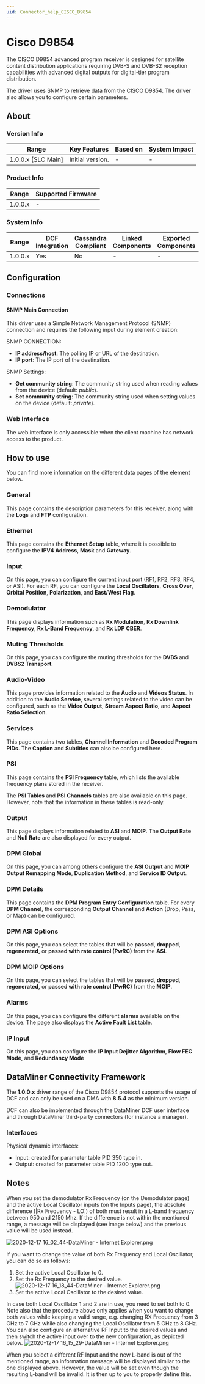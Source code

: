 ```yaml
---
uid: Connector_help_CISCO_D9854
---
```


# Cisco D9854

The CISCO D9854 advanced program receiver is designed for satellite content distribution applications requiring DVB-S and DVB-S2 reception capabilities with advanced digital outputs for digital-tier program distribution.

The driver uses SNMP to retrieve data from the CISCO D9854. The driver also allows you to configure certain parameters.

## About

### Version Info

| **Range**            | **Key Features** | **Based on** | **System Impact** |
|----------------------|------------------|--------------|-------------------|
| 1.0.0.x \[SLC Main\] | Initial version. | \-           | \-                |

### Product Info

| **Range** | **Supported Firmware** |
|-----------|------------------------|
| 1.0.0.x   | \-                     |

### System Info

| **Range** | **DCF Integration** | **Cassandra Compliant** | **Linked Components** | **Exported Components** |
|-----------|---------------------|-------------------------|-----------------------|-------------------------|
| 1.0.0.x   | Yes                 | No                      | \-                    | \-                      |

## Configuration

### Connections

#### SNMP Main Connection

This driver uses a Simple Network Management Protocol (SNMP) connection and requires the following input during element creation:

SNMP CONNECTION:

- **IP address/host**: The polling IP or URL of the destination.
- **IP port**: The IP port of the destination.

SNMP Settings:

- **Get community string**: The community string used when reading values from the device (default: *public*).
- **Set community string**: The community string used when setting values on the device (default: *private*).

### Web Interface

The web interface is only accessible when the client machine has network access to the product.

## How to use

You can find more information on the different data pages of the element below.

### General

This page contains the description parameters for this receiver, along with the **Logs** and **FTP** configuration.

### Ethernet

This page contains the **Ethernet Setup** table, where it is possible to configure the **IPV4 Address**, **Mask** and **Gateway**.

### Input

On this page, you can configure the current input port (RF1, RF2, RF3, RF4, or ASI). For each RF, you can configure the **Local Oscillators**, **Cross Over**, **Orbital Position**, **Polarization**, and **East/West Flag**.

### Demodulator

This page displays information such as **Rx Modulation**, **Rx Downlink Frequency**, **Rx L-Band Frequency**, and **Rx LDP CBER**.

### Muting Thresholds

On this page, you can configure the muting thresholds for the **DVBS** and **DVBS2 Transport**.

### Audio-Video

This page provides information related to the **Audio** and **Videos Status**. In addition to the **Audio Service**, several settings related to the video can be configured, such as the **Video Output**, **Stream Aspect Ratio**, and **Aspect Ratio Selection**.

### Services

This page contains two tables, **Channel Information** and **Decoded Program PIDs**. The **Caption** and **Subtitles** can also be configured here.

### PSI

This page contains the **PSI Frequency** table, which lists the available frequency plans stored in the receiver.

The **PSI Tables** and **PSI Channels** tables are also available on this page. However, note that the information in these tables is read-only.

### Output

This page displays information related to **ASI** and **MOIP**. The **Output Rate** and **Null Rate** are also displayed for every output.

### DPM Global

On this page, you can among others configure the **ASI Output** and **MOIP Output Remapping Mode**, **Duplication Method**, and **Service ID Output**.

### DPM Details

This page contains the **DPM Program Entry Configuration** table. For every **DPM Channel**, the corresponding **Output Channel** and **Action** (Drop, Pass, or Map) can be configured.

### DPM ASI Options

On this page, you can select the tables that will be **passed**, **dropped**, **regenerated,** or **passed with rate control (PwRC)** from the **ASI**.

### DPM MOIP Options

On this page, you can select the tables that will be **passed**, **dropped**, **regenerated,** or **passed with rate control** **(PwRC)** from the **MOIP**.

### Alarms

On this page, you can configure the different **alarms** available on the device. The page also displays the **Active Fault List** table.

### IP Input

On this page, you can configure the **IP Input Dejitter Algorithm**, **Flow FEC Mode**, and **Redundancy Mode**

## DataMiner Connectivity Framework

The **1.0.0.x** driver range of the Cisco D9854 protocol supports the usage of DCF and can only be used on a DMA with **8.5.4** as the minimum version.

DCF can also be implemented through the DataMiner DCF user interface and through DataMiner third-party connectors (for instance a manager).

### Interfaces

Physical dynamic interfaces:

- Input: created for parameter table PID 350 type in.
- Output: created for parameter table PID 1200 type out.

## Notes

When you set the demodulator Rx Frequency (on the Demodulator page) and the active Local Oscillator inputs (on the Inputs page), the absolute difference (\|Rx Frequency - LO\|) of both must result in a L-band frequency between 950 and 2150 Mhz. If the difference is not within the mentioned range, a message will be displayed (see image below) and the previous value will be used instead.

![2020-12-17 16_02_44-DataMiner - Internet Explorer.png](~/connector-help/images/CISCO_D9854_2020-12-17_16_02_44-DataMiner_-_Internet_Explorer.png)

If you want to change the value of both Rx Frequency and Local Oscillator, you can do so as follows:

1.  Set the active Local Oscillator to 0.
2.  Set the Rx Frequency to the desired value.
    ![2020-12-17 16_18_44-DataMiner - Internet Explorer.png](~/connector-help/images/CISCO_D9854_2020-12-17_16_18_44-DataMiner_-_Internet_Explorer.png)
3.  Set the active Local Oscillator to the desired value.

In case both Local Oscillator 1 and 2 are in use, you need to set both to 0. Note also that the procedure above only applies when you want to change both values while keeping a valid range, e.g. changing RX Frequency from 3 GHz to 7 GHz while also changing the Local Oscillator from 5 GHz to 8 GHz.
You can also configure an alternative RF Input to the desired values and then switch the active input over to the new configuration, as depicted below.
![2020-12-17 16_15_29-DataMiner - Internet Explorer.png](~/connector-help/images/CISCO_D9854_2020-12-17_16_15_29-DataMiner_-_Internet_Explorer.png)

When you select a different RF Input and the new L-band is out of the mentioned range, an information message will be displayed similar to the one displayed above. However, the value will be set even though the resulting L-band will be invalid. It is then up to you to properly define this.
